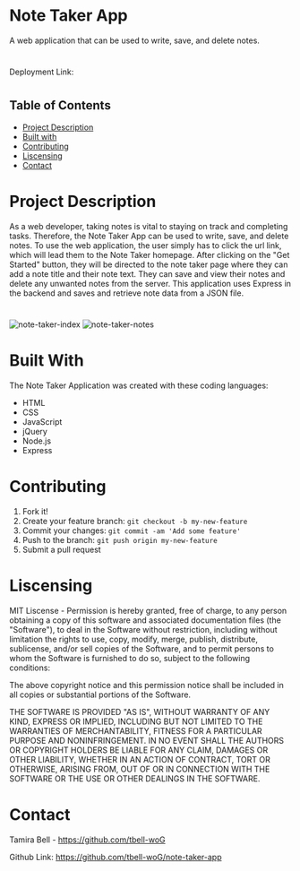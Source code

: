 # Note Taker App

A web application that can be used to write, save, and delete notes. 
#
Deployment Link: 
#
## Table of Contents
* [Project Description](#description)
* [Built with](#installation)
* [Contributing](#contributing)
* [Liscensing](#liscensing)
* [Contact](#contact)


# Project Description
As a web developer, taking notes is vital to staying on track and completing tasks. Therefore, the Note Taker App can be used to write, save, and delete notes. To use the web application, the user simply has to click the url link, which will lead them to the Note Taker homepage. After clicking on the "Get Started" button, they will be directed to the note taker page where they can add a note title and their note text. They can save and view their notes and delete any unwanted notes from the server. This application uses Express in the backend and saves and retrieve note data from a JSON file.

#
<img src="https://i.ibb.co/kqBTjCx/note-taker-index.png" alt="note-taker-index" border="0">
<img src="https://i.ibb.co/q76BWFk/note-taker-notes.png" alt="note-taker-notes" border="0">

# Built With
The Note Taker Application was created with these coding languages:
* HTML
* CSS
* JavaScript
* jQuery
* Node.js
* Express

# Contributing
1. Fork it!
2. Create your feature branch: `git checkout -b my-new-feature`
3. Commit your changes: `git commit -am 'Add some feature'`
4. Push to the branch: `git push origin my-new-feature`
5. Submit a pull request

# Liscensing
MIT Liscense - Permission is hereby granted, free of charge, to any person obtaining a copy of this software and associated documentation files (the "Software"), to deal in the Software without restriction, including without limitation the rights to use, copy, modify, merge, publish, distribute, sublicense, and/or sell copies of the Software, and to permit persons to whom the Software is furnished to do so, subject to the following conditions:

The above copyright notice and this permission notice shall be included in all copies or substantial portions of the Software.

THE SOFTWARE IS PROVIDED "AS IS", WITHOUT WARRANTY OF ANY KIND, EXPRESS OR IMPLIED, INCLUDING BUT NOT LIMITED TO THE WARRANTIES OF MERCHANTABILITY, FITNESS FOR A PARTICULAR PURPOSE AND NONINFRINGEMENT. IN NO EVENT SHALL THE AUTHORS OR COPYRIGHT HOLDERS BE LIABLE FOR ANY CLAIM, DAMAGES OR OTHER LIABILITY, WHETHER IN AN ACTION OF CONTRACT, TORT OR OTHERWISE, ARISING FROM, OUT OF OR IN CONNECTION WITH THE SOFTWARE OR THE USE OR OTHER DEALINGS IN THE SOFTWARE.

# Contact

Tamira Bell - https://github.com/tbell-woG

Github Link: https://github.com/tbell-woG/note-taker-app